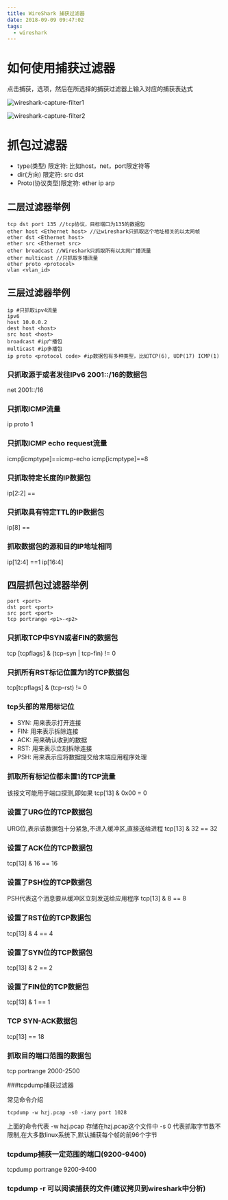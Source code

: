 ```yaml
---
title: WireShark 捕获过滤器
date: 2018-09-09 09:47:02
tags:
  - wireshark
---
```


# 如何使用捕获过滤器

点击捕获，选项，然后在所选择的捕获过滤器上输入对应的捕获表达式

![wireshark-capture-filter1](wireshark-capture-filter1.png)

![wireshark-capture-filter2](wireshark-capture-filter2.png)

# 抓包过滤器

- type(类型) 限定符: 比如host，net，port限定符等
- dir(方向) 限定符: src dst
- Proto(协议类型)限定符: ether ip arp

## 二层过滤器举例

```
tcp dst port 135 //tcp协议，目标端口为135的数据包
ether host <Ethernet host> //让wireshark只抓取这个地址相关的以太网帧
ether dst <Ethernet host>
ether src <Ethernet src>
ether broadcast //Wireshark只抓取所有以太网广播流量
ether multicast //只抓取多播流量
ether proto <protocol>
vlan <vlan_id>
```

## 三层过滤器举例

```
ip #只抓取ipv4流量
ipv6
host 10.0.0.2
dest host <host>
src host <host>
broadcast #ip广播包
multicast #ip多播包
ip proto <protocol code> #ip数据包有多种类型，比如TCP(6), UDP(17) ICMP(1)
```

### 只抓取源于或者发往IPv6 2001::/16的数据包

net 2001::/16

### 只抓取ICMP流量

ip proto 1

### 只抓取ICMP echo request流量

icmp[icmptype]==icmp-echo
icmp[icmptype]==8

### 只抓取特定长度的IP数据包

ip[2:2] == <number>

### 只抓取具有特定TTL的IP数据包

ip[8] == <number>

### 抓取数据包的源和目的IP地址相同

ip[12:4] ==1 ip[16:4]

## 四层抓包过滤器举例

```
port <port>
dst port <port>
src port <port>
tcp portrange <p1>-<p2>
```

### 只抓取TCP中SYN或者FIN的数据包

tcp [tcpflags] & (tcp-syn | tcp-fin) != 0

### 只抓所有RST标记位置为1的TCP数据包

tcp[tcpflags] & (tcp-rst) != 0

### tcp头部的常用标记位

- SYN: 用来表示打开连接
- FIN: 用来表示拆除连接
- ACK: 用来确认收到的数据
- RST: 用来表示立刻拆除连接
- PSH: 用来表示应将数据提交给末端应用程序处理

### 抓取所有标记位都未置1的TCP流量

该报文可能用于端口探测,即如果
tcp[13] & 0x00 = 0

### 设置了URG位的TCP数据包

URG位,表示该数据包十分紧急,不进入缓冲区,直接送给进程
tcp[13] & 32 == 32

### 设置了ACK位的TCP数据包

tcp[13] & 16 == 16

### 设置了PSH位的TCP数据包

PSH代表这个消息要从缓冲区立刻发送给应用程序
tcp[13] & 8 == 8

### 设置了RST位的TCP数据包

tcp[13] & 4 == 4

### 设置了SYN位的TCP数据包

tcp[13] & 2 == 2

### 设置了FIN位的TCP数据包

tcp[13] & 1 == 1

### TCP SYN-ACK数据包

tcp[13] == 18

### 抓取目的端口范围的数据包

tcp portrange 2000-2500

###tcpdump捕获过滤器

常见命令介绍

```
tcpdump -w hzj.pcap -s0 -iany port 1028
```

上面的命令代表
-w hzj.pcap 存储在hzj.pcap这个文件中
-s 0 代表抓取字节数不限制,在大多数linux系统下,默认捕获每个帧的前96个字节

### tcpdump捕获一定范围的端口(9200-9400)

tcpdump portrange 9200-9400

### tcpdump -r 可以阅读捕获的文件(建议拷贝到wireshark中分析)
